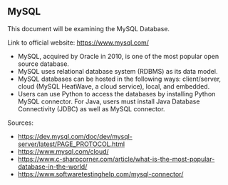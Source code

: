 ## MySQL
This document will be examining the MySQL Database.

Link to official website: https://www.mysql.com/

* MySQL, acquired by Oracle in 2010, is one of the most popular open source database.
* MySQL uses relational database system (RDBMS) as its data model.
* MySQL databases can be hosted in the following ways: client/server, cloud (MySQL HeatWave, a cloud service), local, and embedded.
* Users can use Python to access the databases by installing Python MySQL connector. For Java, users must install Java Database Connectivity (JDBC) as well as MySQL connector.

Sources:
* https://dev.mysql.com/doc/dev/mysql-server/latest/PAGE_PROTOCOL.html
* https://www.mysql.com/cloud/
* https://www.c-sharpcorner.com/article/what-is-the-most-popular-database-in-the-world/
* https://www.softwaretestinghelp.com/mysql-connector/
